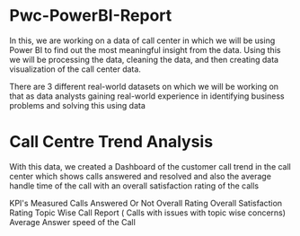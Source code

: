 # Pwc-PowerBI-Report

In this, we are working on a data of call center in which we will be using Power BI to find out the most meaningful insight from the data. 
Using this we will be processing the data, cleaning the data, and then creating data visualization of the call center data.

There are 3 different real-world datasets on which we will be working on that as data analysts gaining real-world experience in identifying business problems and solving this using data

# Call Centre Trend Analysis 

With this data, we created a Dashboard of the customer call trend in the call center which shows calls answered and resolved and also the average handle time of the call with an overall satisfaction rating of the calls 

KPI's Measured 
Calls Answered Or Not 
Overall Rating 
Overall Satisfaction Rating
Topic Wise Call Report ( Calls with issues with topic wise concerns)
Average Answer speed of the Call 
